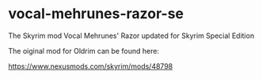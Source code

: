 # vocal-mehrunes-razor-se
 The Skyrim mod Vocal Mehrunes' Razor updated for Skyrim Special Edition

The oiginal mod for Oldrim can be found here:

https://www.nexusmods.com/skyrim/mods/48798
